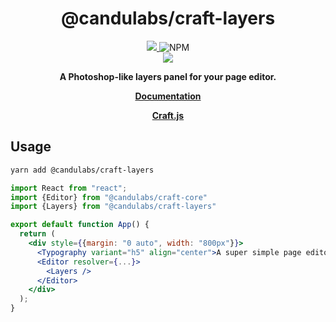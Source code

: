 <div align="center" style={{d}}>
<h1>@candulabs/craft-layers</h1>

<a href="https://www.npmjs.com/package/@candulabs/craft-layers">
  <img src="https://img.shields.io/npm/v/@candulabs/craft-layers?color=%232680eb&label=NPM&logo=npm&logoColor=%232680eb&style=for-the-badge">
</a><img alt="NPM" src="https://img.shields.io/npm/l/@candulabs/craft-layers?color=%23000&style=for-the-badge">
</div>

<div align="center" style={{d}}>
    <img src="https://user-images.githubusercontent.com/16416929/71734439-f2aada00-2e86-11ea-9d5f-c782ccbc8e54.gif"/>
</div>
<p align="center">
  <strong>A Photoshop-like layers panel for your page editor.</strong>
</p>
<p align="center">
  <strong>
    <a href="https://prevwong.github.io/craft.js/r/docs/additional/layers">Documentation</a>
  </strong>
</p>

<p align="center">
  <strong>
    <a href="https://prevwong.github.io/craft.js/">Craft.js</a>
  </strong>
</p>

## Usage

```bash
yarn add @candulabs/craft-layers
```

```jsx
import React from "react";
import {Editor} from "@candulabs/craft-core"
import {Layers} from "@candulabs/craft-layers"

export default function App() {
  return (
    <div style={{margin: "0 auto", width: "800px"}}>
      <Typography variant="h5" align="center">A super simple page editor</Typography>
      <Editor resolver={...}>
        <Layers />
      </Editor>
    </div>
  );
}
```
